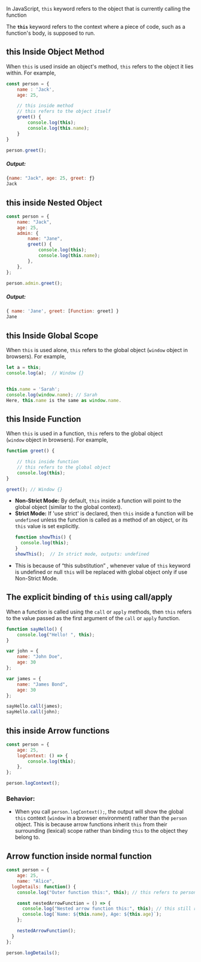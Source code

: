 In JavaScript, `this` keyword refers to the object that is currently calling the function

The **`this`** keyword refers to the context where a piece of code, such as a function's body, is supposed to run.

## this Inside Object Method
When `this` is used inside an object's method, `this` refers to the object it lies within. For example,

```js
const person = {
    name : 'Jack',
    age: 25,

    // this inside method
    // this refers to the object itself
    greet() {
        console.log(this);
        console.log(this.name);
    }
}

person.greet();
```

##### Output:
```js
{name: "Jack", age: 25, greet: ƒ}
Jack
```

## this inside Nested Object
```js
const person = {
	name: "Jack",
	age: 25,
	admin: {
		name: "Jane",
		greet() {
			console.log(this);
			console.log(this.name);
		},
	},
};

person.admin.greet();
```

##### Output:
```js
{ name: 'Jane', greet: [Function: greet] }
Jane
```

## this Inside Global Scope
When `this` is used alone, `this` refers to the global object (`window` object in browsers). For example,

```js
let a = this;
console.log(a);  // Window {}


this.name = 'Sarah';
console.log(window.name); // Sarah
Here, this.name is the same as window.name.
```

## this Inside Function
When `this` is used in a function, `this` refers to the global object (`window` object in browsers). For example,

```js
function greet() {

    // this inside function
    // this refers to the global object
    console.log(this);
}

greet(); // Window {}
```

- **Non-Strict Mode:** By default, `this` inside a function will point to the global object (similar to the global context).
- **Strict Mode:** If 'use strict' is declared, then `this` inside a function will be `undefined` unless the function is called as a method of an object, or its `this` value is set explicitly.
	```js
	function showThis() {
	  console.log(this);
	}
	showThis();  // In strict mode, outputs: undefined
	```
- This is because of “this substitution” , whenever value of `this` keyword is undefined or null `this` will be replaced with global object only if use Non-Strict Mode.

## The explicit binding of `this` using call/apply
When a function is called using the `call` or `apply` methods, then `this` refers to the value passed as the first argument of the `call` or `apply` function.

```js
function sayHello() {
	console.log("Hello! ", this);
}

var john = {
	name: "John Doe",
	age: 30
};

var james = {
	name: "James Bond",
	age: 30
};

sayHello.call(james);
sayHello.call(john);
```

## this inside Arrow functions
```js
const person = {
	age: 25,
	logContext: () => {
	    console.log(this);
	},
};

person.logContext();
```

### Behavior:
- When you call `person.logContext();`, the output will show the global `this` context (`window` in a browser environment) rather than the `person` object. This is because arrow functions inherit `this` from their surrounding (lexical) scope rather than binding `this` to the object they belong to.

## Arrow function inside normal function

```js
const person = {
	age: 25,
	name: "Alice",
  logDetails: function() {
    console.log("Outer function this:", this); // this refers to person

    const nestedArrowFunction = () => {
      console.log("Nested arrow function this:", this); // this still refers to person
      console.log(`Name: ${this.name}, Age: ${this.age}`);
    };

    nestedArrowFunction();
  }
};

person.logDetails();

```